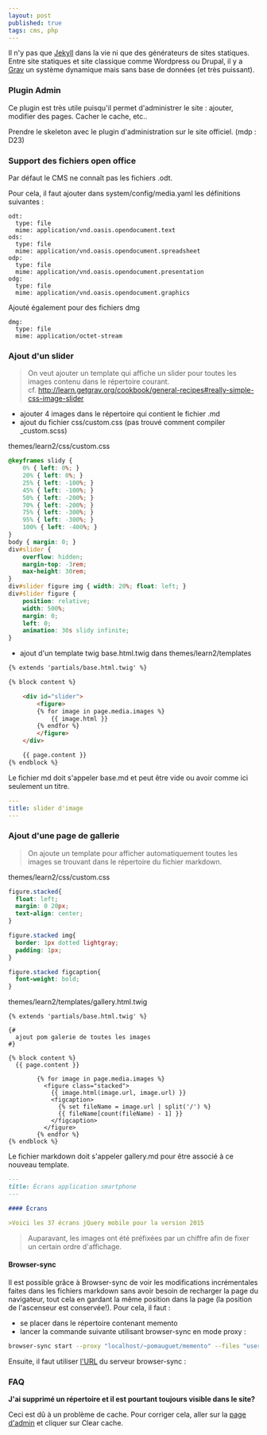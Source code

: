 ```yaml
---
layout: post
published: true
tags: cms, php
---
```


Il n'y pas que [Jekyll](http://jekyllrb.com/) dans la vie ni que des générateurs de sites statiques. 
Entre site statiques et site classique comme Wordpress ou Drupal, il y a [Grav](https://getgrav.org/) un système dynamique mais sans base de données (et très puissant). 

### Plugin Admin

Ce plugin est très utile puisqu'il permet d'administrer le site : ajouter, modifier des pages.
Cacher le cache, etc..

Prendre le skeleton avec le plugin d'administration sur le site officiel.
(mdp : D23)

### Support des fichiers open office

Par défaut le CMS ne connaît pas les fichiers .odt.

Pour cela, il faut ajouter dans system/config/media.yaml les définitions suivantes :

```
odt:
  type: file
  mime: application/vnd.oasis.opendocument.text
ods:
  type: file
  mime: application/vnd.oasis.opendocument.spreadsheet
odp:
  type: file
  mime: application/vnd.oasis.opendocument.presentation
odg:
  type: file
  mime: application/vnd.oasis.opendocument.graphics
```

Ajouté également pour des fichiers dmg

```
dmg:
  type: file
  mime: application/octet-stream
```

### Ajout d'un slider

>On veut ajouter un template qui affiche un slider pour toutes les images contenu dans le répertoire courant. <br>
cf. http://learn.getgrav.org/cookbook/general-recipes#really-simple-css-image-slider


- ajouter 4 images dans le répertoire qui contient le fichier .md
- ajout du fichier css/custom.css (pas trouvé comment compiler \_custom.scss)

themes/learn2/css/custom.css

```css
@keyframes slidy {
    0% { left: 0%; }
    20% { left: 0%; }
    25% { left: -100%; }
    45% { left: -100%; }
    50% { left: -200%; }
    70% { left: -200%; }
    75% { left: -300%; }
    95% { left: -300%; }
    100% { left: -400%; }
}
body { margin: 0; }
div#slider {
    overflow: hidden;
    margin-top: -3rem;
    max-height: 30rem;
}
div#slider figure img { width: 20%; float: left; }
div#slider figure {
    position: relative;
    width: 500%;
    margin: 0;
    left: 0;
    animation: 30s slidy infinite;
}
```

- ajout d'un template twig base.html.twig dans themes/learn2/templates

```html
{% extends 'partials/base.html.twig' %}

{% block content %}

    <div id="slider">
        <figure>
        {% for image in page.media.images %}
            {{ image.html }}
        {% endfor %}
        </figure>
    </div>

    {{ page.content }}
{% endblock %}
```

Le fichier md doit s'appeler base.md et peut être vide ou avoir comme ici seulement un titre.

```yaml
---
title: slider d'image
---
```

### Ajout d'une page de gallerie

>On ajoute un template pour afficher automatiquement toutes les images se trouvant dans le répertoire du fichier markdown.

themes/learn2/css/custom.css
```css
figure.stacked{
  float: left;
  margin: 0 20px;
  text-align: center;
}

figure.stacked img{
  border: 1px dotted lightgray;
  padding: 1px;
}

figure.stacked figcaption{
  font-weight: bold;
}
```

themes/learn2/templates/gallery.html.twig
```twig
{% extends 'partials/base.html.twig' %}

{#
  ajout pom galerie de toutes les images
#}

{% block content %}
  {{ page.content }}

        {% for image in page.media.images %}
          <figure class="stacked">
            {{ image.html(image.url, image.url) }}
            <figcaption>
              {% set fileName = image.url | split('/') %}
              {{ fileName[count(fileName) - 1] }}
            </figcaption>
          </figure>
        {% endfor %}
{% endblock %}
```


Le fichier markdown doit s'appeler gallery.md pour être associé à ce nouveau template.

```md
---
title: Écrans application smartphone
---

#### Écrans

>Voici les 37 écrans jQuery mobile pour la version 2015
```


>Auparavant, les images ont été préfixées par un chiffre afin de fixer un certain ordre d'affichage.

#### Browser-sync

Il est possible grâce à Browser-sync de voir les modifications incrémentales faites dans les fichiers markdown sans avoir besoin de recharger la page du navigateur, tout cela en gardant la même position dans la page (la position de l'ascenseur est conservée!). Pour cela, il faut :

- se placer dans le répertoire contenant memento
- lancer la commande suivante utilisant browser-sync en mode proxy :

```sh
browser-sync start --proxy "localhost/~pomauguet/memento" --files "user/**/*.md"
```

Ensuite, il faut utiliser [l'URL](http://localhost:3000/~pomauguet/memento/) du serveur browser-sync :

### FAQ

**J'ai supprimé un répertoire et il est pourtant toujours visible dans le site?**

Ceci est dû à un problème de cache. Pour corriger cela, aller sur la [page d'admin](http://localhost/~pomauguet/memento/admin) et cliquer sur Clear cache.
